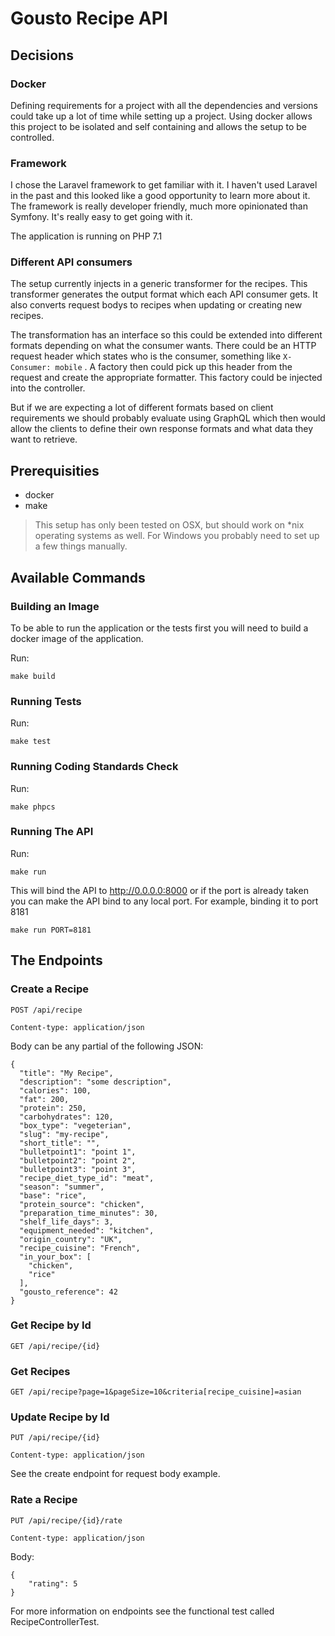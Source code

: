 # Gousto Recipe API

## Decisions

### Docker

Defining requirements for a project with all the dependencies and versions could take up a lot of time while setting up a project.
Using docker allows this project to be isolated and self containing and allows the setup to be controlled. 

### Framework

I chose the Laravel framework to get familiar with it. I haven't used Laravel in the past and this looked like a good opportunity to learn more about it.
The framework is really developer friendly, much more opinionated than Symfony. 
It's really easy to get going with it.

The application is running on PHP 7.1

### Different API consumers

The setup currently injects in a generic transformer for the recipes. This transformer generates the output format which each API consumer gets.
It also converts request bodys to recipes when updating or creating new recipes.

The transformation has an interface so this could be extended into different formats depending on what the consumer wants.
There could be an HTTP request header which states who is the consumer, something like `X-Consumer: mobile` .
A factory then could pick up this header from the request and create the appropriate formatter. This factory could be injected
into the controller.

But if we are expecting a lot of different formats based on client requirements we should probably evaluate using GraphQL 
which then would allow the clients to define their own response formats and what data they want to retrieve.


## Prerequisities

 * docker
 * make
 
> This setup has only been tested on OSX, but should work on *nix operating systems as well. 
For Windows you probably need to set up a few things manually. 

## Available Commands

### Building an Image

To be able to run the application or the tests first you will need to build a docker image of the application.

Run:
```
make build
```

### Running Tests

Run:
```
make test
```

### Running Coding Standards Check

Run:
```
make phpcs
```

### Running The API

Run:
```
make run 
```

This will bind the API to http://0.0.0.0:8000 or if the port is already taken you can make the API bind to any local port.
For example, binding it to port 8181
```
make run PORT=8181
```

## The Endpoints

### Create a Recipe
`POST /api/recipe`

`Content-type: application/json`

Body can be any partial of the following JSON:
```
{
  "title": "My Recipe",
  "description": "some description",
  "calories": 100,
  "fat": 200,
  "protein": 250,
  "carbohydrates": 120,
  "box_type": "vegeterian",
  "slug": "my-recipe",
  "short_title": "",
  "bulletpoint1": "point 1",
  "bulletpoint2": "point 2",
  "bulletpoint3": "point 3",
  "recipe_diet_type_id": "meat",
  "season": "summer",
  "base": "rice",
  "protein_source": "chicken",
  "preparation_time_minutes": 30,
  "shelf_life_days": 3,
  "equipment_needed": "kitchen",
  "origin_country": "UK",
  "recipe_cuisine": "French",
  "in_your_box": [
    "chicken",
    "rice"
  ],
  "gousto_reference": 42
}
```

### Get Recipe by Id

`GET /api/recipe/{id}`

### Get Recipes

`GET /api/recipe?page=1&pageSize=10&criteria[recipe_cuisine]=asian`

### Update Recipe by Id

`PUT /api/recipe/{id}`

`Content-type: application/json`

See the create endpoint for request body example.

### Rate a Recipe

`PUT /api/recipe/{id}/rate`

`Content-type: application/json`

Body:
```
{
    "rating": 5
}
```

For more information on endpoints see the functional test called RecipeControllerTest.

